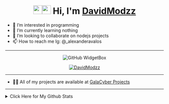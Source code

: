 <h1 align="center">
            <img src="https://media.giphy.com/media/hvRJCLFzcasrR4ia7z/giphy.gif" width="28"/><img src="https://emojis.slackmojis.com/emojis/images/1531849430/4246/blob-sunglasses.gif?1531849430" width="28"/>
      </a>
      Hi, I'm
      <a href="https://github.com/DavidModzz">DavidModzz</a>
</h1>

- 👀 I’m interested in programming
- 🌱 I’m currently learning nothing
- 💞️ I’m looking to collaborate on nodejs projects
- 📫 How to reach me Ig: @_alexanderavalos

***

<div align="center" width="40">

![GitHub WidgetBox](https://github-widgetbox.vercel.app/api/profile?username=DavidModzz&theme=dark&data=followers,repositories,stars,commits)

</div>

<p align="center">
  <a href="https://github.com/MGalaCyber">
    <img src="https://komarev.com/ghpvc/?username=DavidModzz&style=for-the-badge&label=VISTAS&color=6e57ff" alt="DavidModzz" />
  </a>
</p>

***

- 👨‍💻 All of my projects are available at [GalaCyber Projects](https://github.com/DavidModzz?tab=repositories)

***

<details>
<summary>Click Here for My Github Stats</summary>
<br>
<div align="center">
  <a href="https://github.com/DavidModzz">
    <img alt="Achivements" src="https://github-profile-trophy.vercel.app/?username=davidmodzz&theme=radical" />
  </a>
  <a href="https://github.com/DavidModzz">
    <img alt="Github Stats" src="https://github-readme-stats.vercel.app/api?username=davidmodzz&show_icons=true&title_color=04ff00&text_color=2bff00&bg_color=121212&locale=en&show=reviews,discussions_started,prs_merged,prs_merged_percentage&card_width=1000px" />
  </a>
  <a href="https://github.com/davidmodzz">
    <img alt="Top Languages" src="https://github-readme-stats.vercel.app/api/top-langs?username=davidmodzz&show_icons=true&title_color=04ff00&text_color=2bff00&bg_color=121212&locale=en&card_width=900px&layout=compact" />
  </a>
  <a href="https://github.com/MGalaCyber">
    <img alt="Streak Stats" src="https://github-readme-streak-stats.herokuapp.com?user=DavidModzz&hide_border=false&background=121212&currStreakLabel=4760BB&sideLabels=4760BB&currStreakNum=FFFF00&dates=FFFF00&sideNums=04ff00&fire=FF0000&ring=04ff00&stroke=FFFFFFFF&card_width=695" />
  </a>
  </detalles>

![Anurag's GitHub stats](https://github-readme-stats.vercel.app/api?username=DavidModzz&show_icons=true&theme=aura)
